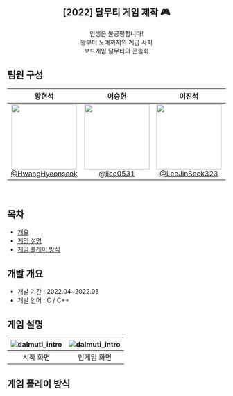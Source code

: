<div align="center">
<h2>[2022] 달무티 게임 제작 🎮</h2>
인생은 불공평합니다!<br> 
왕부터 노예까지의 계급 사회<br>
보드게임 달무티의 콘솔화
</div>

## 팀원 구성

<div align="center">

| **황현석** | **이승헌** | **이진석** | **김민석** |
| :------: |  :------: | :------: | :------: |
| [<img src="https://avatars.githubusercontent.com/HwangHyeonseok" height=150 width=150> <br/> @HwangHyeonseok](https://github.com/HwangHyeonseok) | [<img src="https://avatars.githubusercontent.com/lico0531" height=150 width=150> <br/> @lico0531](https://github.com/lico0531) | [<img src="https://avatars.githubusercontent.com/LeeJinSeok323" height=150 width=150> <br/> @LeeJinSeok323](https://github.com/LeeJinSeok323) | [<img src="https://avatars.githubusercontent.com/123qweminseok1" height=150 width=150> <br/> @123qweminseok1](https://github.com/123qweminseok1) |

</div>

<br>

## 목차
  - [개요](#개요) 
  - [게임 설명](#게임-설명)
  - [게임 플레이 방식](#게임-플레이-방식)

## 개발 개요
- 개발 기간 : 2022.04~2022.05
- 개발 언어 : C / C++

## 게임 설명
|![dalmuti_intro](https://github.com/user-attachments/assets/dbee008f-b4a1-4b09-9960-421eecf107c0)|![dalmuti_intro](https://github.com/user-attachments/assets/1a099b4c-9e1a-457c-8a5a-3654b0adbe0d)|
|:---:|:---:|
|시작 화면|인게임 화면|

## 게임 플레이 방식

